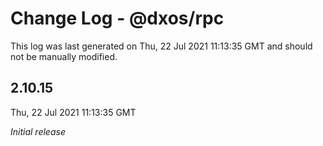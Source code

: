 # Change Log - @dxos/rpc

This log was last generated on Thu, 22 Jul 2021 11:13:35 GMT and should not be manually modified.

## 2.10.15
Thu, 22 Jul 2021 11:13:35 GMT

_Initial release_

